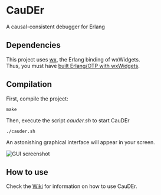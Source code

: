 # CauDEr

A causal-consistent debugger for Erlang

## Dependencies

This project uses [wx](http://erlang.org/doc/apps/wx/chapter.html), the Erlang binding of wxWidgets.  
Thus, you must have [built Erlang/OTP with wxWidgets](http://erlang.org/doc/installation_guide/INSTALL.html#Advanced-configuration-and-build-of-ErlangOTP_Building_Building-with-wxErlang).

## Compilation

First, compile the project:
```
make
```
Then, execute the script *cauder.sh* to start CauDEr
```
./cauder.sh
```
An astonishing graphical interface will appear in your screen.

![GUI screenshot](https://github.com/mistupv/cauder/blob/screens/cauder.png?raw=true)

## How to use

Check the [Wiki](https://github.com/mistupv/cauder/wiki) for information on how to use CauDEr.
